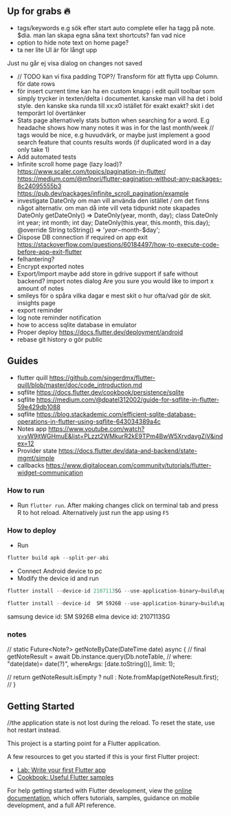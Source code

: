 ## Up for grabs 🔥
- tags/keywords e.g sök efter start auto complete eller ha tagg på note. $dia. man lan skapa egna såna text shortcuts? fan vad nice
- option to hide note text on home page?
- ta ner lite UI är för långt upp
<!-- - fix bugg when saving note and not using arrow to go back but using the android buttons the event is not called. gesturedetector or smtn. alternativt bara alltid ladda in notes lmao. avvakta med search/ use search tab --> Just nu går ej visa dialog on changes not saved
- // TODO kan vi fixa padding TOP?/ Transform för att flytta upp Column. för date rows
- för insert current time kan ha en custom knapp i edit quill toolbar som simply trycker in texten/delta i documentet. kanske man vill ha det i bold style. den kanske ska runda till xx:x0 istället för exakt exakt? skit i det temporärt lol övertänker
- Stats page alternatively stats button when searching for a word. E.g headache shows how many notes it was in for the last month/week
// tags would be nice, e.g huvudvärk, or maybe just implement a good search feature that counts results words (if duplicated word in a day only take 1)
- Add automated tests
- Infinite scroll home page (lazy load)?
https://www.scaler.com/topics/pagination-in-flutter/
https://medium.com/@m1nori/flutter-pagination-without-any-packages-8c24095555b3
https://pub.dev/packages/infinite_scroll_pagination/example
- investigate DateOnly om man vill använda den istället / om det finns något alternativ. om man då inte vill veta tidpunkt note skapades
  DateOnly getDateOnly() => DateOnly(year, month, day);
class DateOnly
  int year; int month; int day;
  DateOnly(this.year, this.month, this.day);
  @override  String toString() => '$year-$month-$day';
- Dispose DB connection if required on app exit
https://stackoverflow.com/questions/60184497/how-to-execute-code-before-app-exit-flutter
- felhantering?
- Encrypt exported notes
- Export/Import maybe add store in gdrive support if safe without backend? import notes dialog Are you sure you would like to import x amount of notes
- smileys för o spåra vilka dagar e mest skit o hur ofta/vad gör de skit. insights page
- export reminder
- log note reminder notification
- how to access sqlite database in emulator
- Proper deploy https://docs.flutter.dev/deployment/android
- rebase git history o gör public

## Guides
- flutter quill https://github.com/singerdmx/flutter-quill/blob/master/doc/code_introduction.md
- sqflite https://docs.flutter.dev/cookbook/persistence/sqlite
- sqflite https://medium.com/@dpatel312002/guide-for-sqflite-in-flutter-59e429db1088
- sqflite https://blog.stackademic.com/efficient-sqlite-database-operations-in-flutter-using-sqflite-643034389a4c
- Notes app https://www.youtube.com/watch?v=yW9jtWGHmuE&list=PLzzt2WMkurR2kE9TPm4BwW5XrvdavgZiV&index=12
- Provider state https://docs.flutter.dev/data-and-backend/state-mgmt/simple
- callbacks https://www.digitalocean.com/community/tutorials/flutter-widget-communication

### How to run
- Run `flutter run`. After making changes click on terminal tab and press R to hot reload. Alternatively just run the app using `F5`

### How to deploy
- Run
```csharp
flutter build apk --split-per-abi
```
- Connect Android device to pc
- Modify the device id and run
 ```csharp
 flutter install --device-id 2107113SG --use-application-binary=build\app\outputs\flutter-apk\app-arm64-v8a-release.apk
 ```
 ```csharp
 flutter install --device-id  SM S926B --use-application-binary=build\app\outputs\flutter-apk\app-arm64-v8a-release.apk
 ```
 samsung device id: SM S926B
 elma device id: 2107113SG
### notes
  // static Future<Note?> getNoteByDate(DateTime date) async {
  //   final getNoteResult = await Db.instance.query(Db.noteTable,
  //       where: "date(date)= date(?)", whereArgs: [date.toString()], limit: 1);

  //   return getNoteResult.isEmpty ? null : Note.fromMap(getNoteResult.first);
  // }

## Getting Started
//the application state is not lost during the reload. To reset the state, use hot restart instead.

This project is a starting point for a Flutter application.

A few resources to get you started if this is your first Flutter project:

- [Lab: Write your first Flutter app](https://docs.flutter.dev/get-started/codelab)
- [Cookbook: Useful Flutter samples](https://docs.flutter.dev/cookbook)

For help getting started with Flutter development, view the
[online documentation](https://docs.flutter.dev/), which offers tutorials,
samples, guidance on mobile development, and a full API reference.


